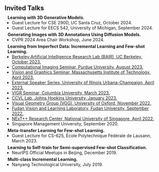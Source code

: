 <h1 id="invited-talks"></h1>

<h2 style="margin: 60px 0px 10px;">Invited Talks</h2>

<h4 style="margin:0 10px 0;">Learning with 3D Generative Models.</h4>

<ul style="margin:0 0 5px;">
  <li>Guest Lecture for CSE 290D, UC Santa Cruz, October 2024.</li>
  <li>Guest Lecture for EECS 542, University of Michigan, September 2024.</li>
</ul>

<h4 style="margin:0 10px 0;">Generating Images with 3D Annotations Using Diffusion Models.</h4>

<ul style="margin:0 0 5px;">
  <li>CVPR 2024 Area Chair Workshop, June 2024.</li>
</ul>

<h4 style="margin:0 10px 0;">Learning from Imperfect Data: Incremental Learning and Few-shot Learning.</h4>

<ul style="margin:0 0 5px;">
  <li><a href="https://bair.berkeley.edu/"><autocolor>Berkeley Artificial Intelligence Research Lab (BAIR), UC Berkeley, October 2023.</autocolor></a></li>
  <li><a href="https://engineering.purdue.edu/ChanGroup/comp_imaging_seminar.html"><autocolor>Computational Imaging Seminar, Purdue University, August 2023.</autocolor></a></li>
  <li><a href="https://sites.google.com/view/visionseminar"><autocolor>Vision and Graphics Seminar, Massachusetts Institute of Technology, April 2023.</autocolor></a></li>
  <li><a href="https://calendars.illinois.edu/detail/2568?eventId=33456212"><autocolor>External Speaker Series, University of Illinois Urbana-Champaign, April 2023.</autocolor></a></li>
  <li><a href="https://vigr.cs.columbia.edu/vigr_seminar.html"><autocolor>VIGR Seminar, Columbia University, March 2023.</autocolor></a></li>
  <li><a href="https://ccvl.jhu.edu/"><autocolor>CCVL Lab, Johns Hopkins University, January 2023.</autocolor></a></li>
  <li><a href="https://www.robots.ox.ac.uk/~vgg/"><autocolor>Visual Geometry Group (VGG), University of Oxford, November 2022.</autocolor></a></li>
  <li><a href="https://fvl.fudan.edu.cn/"><autocolor>Fudan Vision and Learning Laboratory, Fudan University, September 2022.</autocolor></a></li>
  <li><a href="https://www.nextcenter.org/"><autocolor>NExT++ Research Center, National University of Singapore, April 2022.</autocolor></a></li>
  <li>Singapore Management University, September 2020.</li>
</ul>

<h4 style="margin:0 10px 0;">Meta-transfer Learning for Few-shot Learning.</h4>

<ul style="margin:0 0 5px;">
  <li>Guest Lecture for CS-625, École Polytechnique Fédérale de Lausann, March 2023.</li>
</ul>

<h4 style="margin:0 10px 0;">Learning to Self-train for Semi-supervised Few-shot Classification.</h4>

<ul style="margin:0 0 5px;">
  <li>NeurIPS Official Meetups in Beijing, December 2019.</li>
</ul>

<h4 style="margin:0 10px 0;">Multi-class Incremental Learning.</h4>

<ul style="margin:0 0 20px;">
  <li>Nanyang Technological University, July 2019.</li>
</ul>
